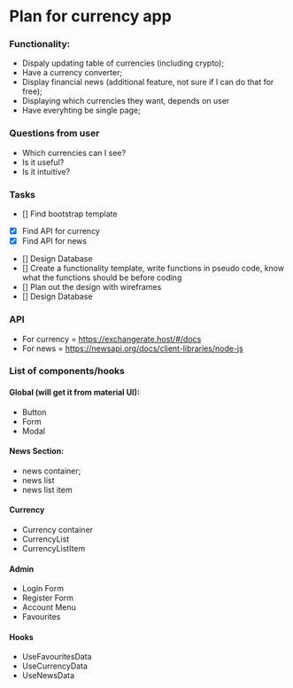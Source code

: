 # Plan for currency app


### Functionality:
- Dispaly updating table of currencies (including crypto);
- Have a currency converter;
- Display financial news (additional feature, not sure if I can do that for free);
- Displaying which currencies they want, depends on user
- Have everyhting be single page;

### Questions from user
- Which currencies can I see? 
- Is it useful? 
- Is it intuitive? 

### Tasks
- [] Find bootstrap template
- [x] Find API for currency
- [x] Find API for news
- [] Design Database
- [] Create a functionality template, write functions in pseudo code, know what the functions should be before coding
- [] Plan out the design with wireframes
- [] Design Database


### API
- For currency = https://exchangerate.host/#/docs
- For news = https://newsapi.org/docs/client-libraries/node-js

### List of components/hooks
#### Global (will get it from material UI):
- Button
- Form
- Modal 

#### News Section:
- news container;
- news list
- news list item

#### Currency
- Currency container
- CurrencyList
- CurrencyListItem

#### Admin
- Login Form
- Register Form
- Account Menu
- Favourites

#### Hooks
- UseFavouritesData
- UseCurrencyData
- UseNewsData
